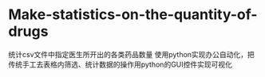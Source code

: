 # Make-statistics-on-the-quantity-of-drugs
统计csv文件中指定医生所开出的各类药品数量
使用python实现办公自动化，把传统手工去表格内筛选、统计数据的操作用python的GUI控件实现可视化
